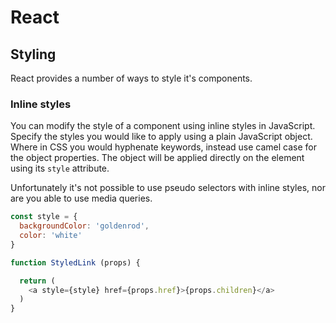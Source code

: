 # React

## Styling

React provides a number of ways to style it's components.

### Inline styles

You can modify the style of a component using inline styles in JavaScript. Specify the styles you would like to apply using a plain JavaScript object. Where in CSS you would hyphenate keywords, instead use camel case for the object properties. The object will be applied directly on the element using its `style` attribute.

Unfortunately it's not possible to use pseudo selectors with inline styles, nor are you able to use media queries.

```javascript
const style = {
  backgroundColor: 'goldenrod',
  color: 'white'
}

function StyledLink (props) {

  return (
    <a style={style} href={props.href}>{props.children}</a>
  )
}
```
